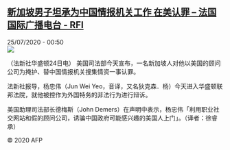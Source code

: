 <!--1595638570000-->
[新加坡男子坦承为中国情报机关工作 在美认罪 – 法国国际广播电台 - RFI](http://www.rfi.fr//cn/contenu/20200725-%E6%96%B0%E5%8A%A0%E5%9D%A1%E7%94%B7%E5%AD%90%E5%9D%A6%E6%89%BF%E4%B8%BA%E4%B8%AD%E5%9B%BD%E6%83%85%E6%8A%A5%E6%9C%BA%E5%85%B3%E5%B7%A5%E4%BD%9C-%E5%9C%A8%E7%BE%8E%E8%AE%A4%E7%BD%AA)
------

<div>25/07/2020 - 00:50</div><img src="https://s.rfi.fr/media/display/3fc10708-ce08-11ea-a5a4-005056a98db9/w:310/p:16x9/int0001b.200725065004.jpg"><div class="t-content__body u-clearfix"><div class="m-interstitial"></div><p>（法新社华盛顿24日电）    美国司法部今天宣布，一名新加坡人对他以美国的顾问公司为掩护、替中国情报机关搜集情资一事认罪。</p><p>    法新社报导，杨忠伟（Jun Wei Yeo，音译，又名狄克森．杨）今天进入华盛顿联邦法院，就他被控作为外国特务的非法行为进行辩诉。</p><p>    美国助理司法部长德梅斯（John Demers）在声明中表示，杨忠伟「利用职业社交网站和假的顾问公司，诱骗中国政府可能感兴趣的美国人上门」。（译者：徐睿承）</p><p class="t-copyright">© 2020 AFP</p>        </div>
